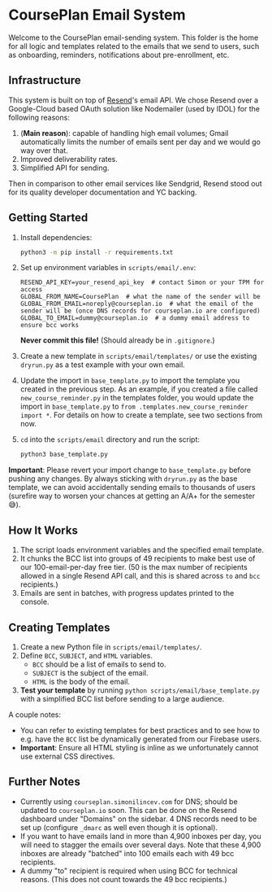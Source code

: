 # CoursePlan Email System

Welcome to the CoursePlan email-sending system. This folder is the home for all logic and templates related to the emails that we send to users, such as onboarding, reminders, notifications about pre-enrollment, etc.

## Infrastructure

This system is built on top of [Resend](https://resend.com)'s email API. We chose Resend over a Google-Cloud based OAuth solution like Nodemailer (used by IDOL) for the following reasons:

1. (**Main reason**): capable of handling high email volumes; Gmail automatically limits the number of emails sent per day and we would go way over that.
2. Improved deliverability rates.
3. Simplified API for sending.

Then in comparison to other email services like Sendgrid, Resend stood out for its quality developer documentation and YC backing.

## Getting Started

1. Install dependencies:
   ```bash
   python3 -m pip install -r requirements.txt
   ```

2. Set up environment variables in `scripts/email/.env`:
   ```
   RESEND_API_KEY=your_resend_api_key  # contact Simon or your TPM for access
   GLOBAL_FROM_NAME=CoursePlan  # what the name of the sender will be
   GLOBAL_FROM_EMAIL=noreply@courseplan.io  # what the email of the sender will be (once DNS records for courseplan.io are configured)
   GLOBAL_TO_EMAIL=dummy@courseplan.io  # a dummy email address to ensure bcc works
   ```
   **Never commit this file!** (Should already be in `.gitignore`.)

3. Create a new template in `scripts/email/templates/` or use the existing `dryrun.py` as a test example with your own email.

4. Update the import in `base_template.py` to import the template you created in the previous step. As an example, if you created a file called `new_course_reminder.py` in the templates folder, you would update the import in `base_template.py` to `from .templates.new_course_reminder import *`. For details on how to create a template, see two sections from now.

5. `cd` into the `scripts/email` directory and run the script:
   ```bash
   python3 base_template.py
   ```

**Important**: Please revert your import change to `base_template.py` before pushing any changes. By always sticking with `dryrun.py` as the base template, we can avoid accidentally sending emails to thousands of users (surefire way to worsen your chances at getting an A/A+ for the semester 😅).

## How It Works

1. The script loads environment variables and the specified email template.
2. It chunks the BCC list into groups of 49 recipients to make best use of our 100-email-per-day free tier. (50 is the max number of recipients allowed in a single Resend API call, and this is shared across `to` and `bcc` recipients.)
3. Emails are sent in batches, with progress updates printed to the console.

## Creating Templates

1. Create a new Python file in `scripts/email/templates/`.
2. Define `BCC`, `SUBJECT`, and `HTML` variables.
    - `BCC` should be a list of emails to send to.
    - `SUBJECT` is the subject of the email.
    - `HTML` is the body of the email.
3. **Test your template** by running `python scripts/email/base_template.py` with a simplified BCC list before sending to a large audience.

A couple notes:
- You can refer to existing templates for best practices and to see how to e.g. have the `BCC` list be dynamically generated from our Firebase users.
- **Important**: Ensure all HTML styling is inline as we unfortunately cannot use external CSS directives.

## Further Notes

- Currently using `courseplan.simonilincev.com` for DNS; should be updated to `courseplan.io` soon. This can be done on the Resend dashboard under "Domains" on the sidebar. 4 DNS records need to be set up (configure `_dmarc` as well even though it is optional).
- If you want to have emails land in more than 4,900 inboxes per day, you will need to stagger the emails over several days. Note that these 4,900 inboxes are already "batched" into 100 emails each with 49 bcc recipients.
- A dummy "to" recipient is required when using BCC for technical reasons. (This does not count towards the 49 bcc recipients.)
